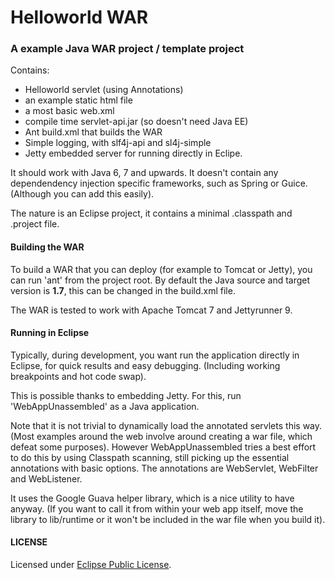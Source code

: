 # Helloworld WAR

### A example Java WAR project / template project

Contains:
- Helloworld servlet (using Annotations)
- an example static html file
- a most basic web.xml
- compile time servlet-api.jar (so doesn't need Java EE)
- Ant build.xml that builds the WAR
- Simple logging, with slf4j-api and sl4j-simple
- Jetty embedded server for running directly in Eclipe.

It should work with Java 6, 7 and upwards.
It doesn't contain any dependendency injection specific frameworks,
such as Spring or Guice. (Although you can add this easily).

The nature is an Eclipse project,
it contains a minimal .classpath and .project file.

#### Building the WAR
To build a WAR that you can deploy (for example to Tomcat or Jetty),
you can run 'ant' from the project root.
By default the Java source and target version is **1.7**,
this can be changed in the build.xml file.

The WAR is tested to work with Apache Tomcat 7 and Jettyrunner 9.

#### Running in Eclipse
Typically, during development, you want run the application directly
in Eclipse, for quick results and easy debugging.
(Including working breakpoints and hot code swap).

This is possible thanks to embedding Jetty.
For this, run 'WebAppUnassembled' as a Java application.

Note that it is not trivial to dynamically load the annotated servlets this way.
(Most examples around the web involve around creating a war file, which defeat some purposes).
However WebAppUnassembled tries a best effort to do this by using Classpath scanning,
still picking up the essential annotations with basic options.
The annotations are WebServlet, WebFilter and WebListener.

It uses the Google Guava helper library, which is a nice utility to have anyway.
(If you want to call it from within your web app itself, move the library to lib/runtime
or it won't be included in the war file when you build it).

#### LICENSE
Licensed under [Eclipse Public License](http://www.eclipse.org/legal/epl-v10.html).

